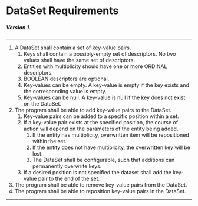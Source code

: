 # DataSet Requirements 
##### Version 1.

***

<ol>
    <li>A DataSet shall contain a set of key-value pairs.
    <ol>
        <li>Keys shall contain a possibly-empty set of descriptors.  No two values shall have the same set of descriptors.</li>
        <li>Entities with multiplicity should have one or more ORDINAL descriptors.  </li>
        <li>BOOLEAN descriptors are optional.  </li>
        <li>Key-values can be empty.  A key-value is empty if the key exists and the corresponding value is empty.  </li>
        <li>Key-values can be null.  A key-value is null if the key does not exist on the DataSet.</li>
    </ol>
    <li>The program shall be able to add key-value pairs to the DataSet.
    <ol>
        <li>Key-value pairs can be added to a specific position within a set.</li>
        <li>If a key-value pair exists at the specified position, the course of action will depend on the parameters of the entity being added.
        <ol>
            <li>If the entity has multiplicity, overwritten item will be repositioned within the set.
            <li>If the entity does not have multiplicity, the overwritten key will be lost.  </li>
            <li>The DataSet shall be configurable, such that additions can permanently overwrite keys. </li>
        </ol>
        <li>If a desired position is not specified the dataset shall add the key-value pair to the end of the set.  </li>
    </ol>
    <li>The program shall be able to remove key-value pairs from the DataSet.  </li>
    <li>The program shall be able to reposition key-value pairs in the DataSet. </li>
</ol>
 
***